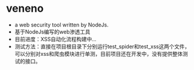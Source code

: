 # veneno
- a web security tool written by NodeJs.
- 基于NodeJs编写的web渗透工具
- 目前进度：XSS自动化流程构建中...
- 测试方法：直接在项目根目录下分别运行test_spider和test_xss这两个文件，可以分别对xss和爬虫模块进行单测，目前项目还在开发中，没有提供整体测试的接口。